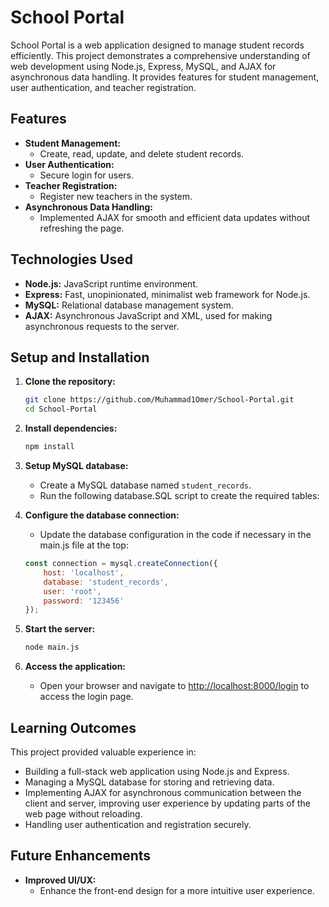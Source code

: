 # School Portal

School Portal is a web application designed to manage student records efficiently. This project demonstrates a comprehensive understanding of web development using Node.js, Express, MySQL, and AJAX for asynchronous data handling. It provides features for student management, user authentication, and teacher registration.

## Features

- **Student Management:**
  - Create, read, update, and delete student records.
- **User Authentication:**
  - Secure login for users.
- **Teacher Registration:**
  - Register new teachers in the system.
- **Asynchronous Data Handling:**
  - Implemented AJAX for smooth and efficient data updates without refreshing the page.

## Technologies Used

- **Node.js:** JavaScript runtime environment.
- **Express:** Fast, unopinionated, minimalist web framework for Node.js.
- **MySQL:** Relational database management system.
- **AJAX:** Asynchronous JavaScript and XML, used for making asynchronous requests to the server.

## Setup and Installation

1. **Clone the repository:**
    ```bash
    git clone https://github.com/Muhammad1Omer/School-Portal.git
    cd School-Portal
    ```

2. **Install dependencies:**
    ```bash
    npm install
    ```

3. **Setup MySQL database:**
    - Create a MySQL database named `student_records`.
    - Run the following database.SQL script to create the required tables:

4. **Configure the database connection:**
    - Update the database configuration in the code if necessary in the main.js file at the top:

    ```javascript
    const connection = mysql.createConnection({
        host: 'localhost',
        database: 'student_records',
        user: 'root',
        password: '123456'
    });
    ```

5. **Start the server:**
    ```bash
    node main.js
    ```

6. **Access the application:**
    - Open your browser and navigate to [http://localhost:8000/login](http://localhost:8000/login) to access the login page.

## Learning Outcomes

This project provided valuable experience in:

- Building a full-stack web application using Node.js and Express.
- Managing a MySQL database for storing and retrieving data.
- Implementing AJAX for asynchronous communication between the client and server, improving user experience by updating parts of the web page without reloading.
- Handling user authentication and registration securely.

## Future Enhancements

- **Improved UI/UX:**
  - Enhance the front-end design for a more intuitive user experience.
